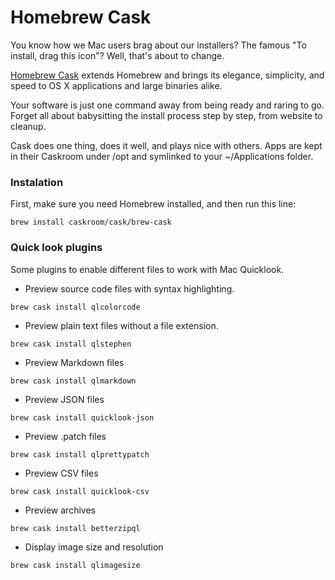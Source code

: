# Homebrew Cask

You know how we Mac users brag about our installers? The famous "To install, drag this icon"? Well, that's about to change.

[Homebrew Cask](http://caskroom.io/) extends Homebrew and brings its elegance, simplicity, and speed to OS X applications and large binaries alike.

Your software is just one command away from being ready and raring to go. Forget all about babysitting the install process step by step, from website to cleanup.

Cask does one thing, does it well, and plays nice with others. Apps are kept in their Caskroom under /opt and symlinked to your ~/Applications folder.


### Instalation

First, make sure you need Homebrew installed, and then run this line:

```shell
brew install caskroom/cask/brew-cask
```

### Quick look plugins
Some plugins to enable different files to work with Mac Quicklook.
* Preview source code files with syntax highlighting.
```
brew cask install qlcolorcode
```
* Preview plain text files without a file extension.
```
brew cask install qlstephen
```
* Preview Markdown files
```
brew cask install qlmarkdown
```
* Preview JSON files
```
brew cask install quicklook-json
```
* Preview .patch files
```
brew cask install qlprettypatch
```
* Preview CSV files
```
brew cask install quicklook-csv
```
* Preview archives
```
brew cask install betterzipql
```
* Display image size and resolution
```
brew cask install qlimagesize
```
